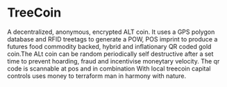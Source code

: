 TreeCoin
========

A decentralized, anonymous, encrypted ALT coin. 
It uses a GPS polygon database and RFID treetags
to generate a POW, POS imprint to produce a futures food 
commodity backed, hybrid and inflationary QR coded 
gold coin.The ALt coin can be random periodically self 
destructive after a set time to prevent hoarding, fraud and 
incentivise moneytary velocity. The qr code is scannable at pos and in combination
With local treecoin capital controls uses money to terraform man in harmony with nature.

